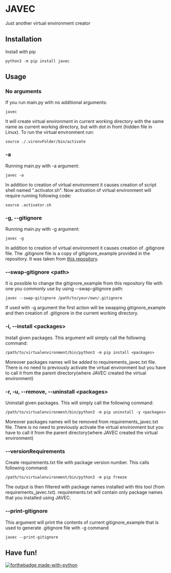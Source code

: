 # JAVEC
Just another virtual environment creator

## Installation

Install with pip

    python3 -m pip install javec


## Usage

### No arguments
If you run main.py with no additional arguments:

    javec

It will create virtual environment in current working directory with the same name as current working directory, but with dot in front (hidden file in Linux). To run the virtual environment run:

    source ./.virenvFolder/bin/activate

### -a
Running main.py with -a argument:

    javec -a

In addition to creation of virtual environment it causes creation of script shell named ".activator.sh". Now activation of virtual environment will require running following code:

    source .activator.sh

### -g, --gitignore
Running main.py with -g argument:

    javec -g

In addition to creation of virtual environment it causes creation of .gitignore file. The .gitignore file is a copy of gitignore_example provided in the repository. It was taken from [this repository](https://github.com/github/gitignore).

### --swap-gitignore \<path\>
It is possible to change the gitignore_example from this repository file with one you commonly use by using --swap-gitignore path:

    javec --swap-gitignore /path/to/your/own/.gitignore

If used with -g argument the first action will be swapping gitignore_example and then creation of .gitignore in the current working directory.

### -i, --install \<packages\>
Install given packages. This argument will simply call the following command:

    /path/to/virtualenvironment/bin/python3 -m pip install <packages>

Moreover packages names will be added to requirements_javec.txt file. There is no need to previously activate the virtual environment but you have to call
it from the parent directory(where JAVEC created the virtual environment)

### -r, -u, --remove, --uninstall \<packages\>
Uninstall given packages. This will simply call the following command:

    /path/to/virtualenvironment/bin/python3 -m pip uninstall -y <packages>

Moreover packages names will be removed from requirements_javec.txt file. There is no need to previously activate the virtual environment but you have to call
it from the parent directory(where JAVEC created the virtual environment)

### --versionRequirements
Create requirements.txt file with package version number. This calls following command:

    /path/to/virtualenvironment/bin/python3 -m pip freeze

The output is then filtered with package names installed with this tool (from requirements_javec.txt). requirements.txt will contain only package names that
you installed using JAVEC.

### --print-gitignore
This argument will print the contents of current gitignore_example that is used to generate .gitignore file with -g command

    javec --print-gitignore

## Have fun!

[![forthebadge made-with-python](http://ForTheBadge.com/images/badges/made-with-python.svg)](https://www.python.org/)